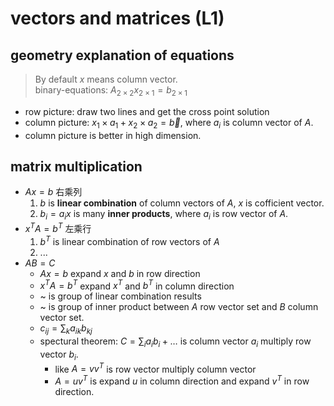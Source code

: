 # vectors and matrices (L1)

## geometry explanation of equations
> By default $x$ means column vector.  
> binary-equations: $A_{2\times 2}x_{2\times 1}=b_{2\times 1}$  
- row picture: draw two lines and get the cross point solution
- column picture: $x_1\times a_1 + x_2\times a_2=\vec{b}$, where $a_i$ is column vector of $A$.
- column picture is better in high dimension.

## matrix multiplication
- $Ax=b$ 右乘列
    1. $b$ is **linear combination** of column vectors of $A$, $x$ is cofficient vector.
    2. $b_i=a_ix$ is many **inner products**, where $a_i$ is row vector of $A$.
- $x^TA=b^T$ 左乘行
    1. $b^T$ is linear combination of row vectors of $A$
    2. ...
- $AB=C$
    - $Ax=b$ expand $x$ and $b$ in row direction
    - $x^TA=b^T$ expand $x^T$ and $b^T$ in column direction
    - ~ is group of linear combination results
    - ~ is group of inner product between $A$ row vector set and $B$ column vector set.
    - $c_{ij}=\sum _ka_{ik}b_{kj}$
    - spectural theorem: $C=\sum _ia_{i}b_{i}+\dots$ is column vector $a_i$ multiply row vector $b_i$.
        - like $A=vv^T$ is row vector multiply column vector
        - $A=uv^T$ is expand $u$ in column direction and expand $v^T$ in row direction.
